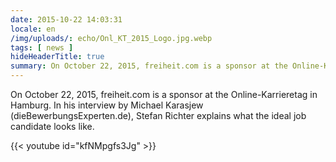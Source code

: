 ```yaml
---
date: 2015-10-22 14:03:31
locale: en
/img/uploads/: echo/Onl_KT_2015_Logo.jpg.webp
tags: [ news ]
hideHeaderTitle: true
summary: On October 22, 2015, freiheit.com is a sponsor at the Online-Karrieretag in Hamburg. In his interview by Michael Karasjew (dieBewerbungsExperten.de), Stefan Richter explains what the ideal job candidate looks like.
---
```


On October 22, 2015, freiheit.com is a sponsor at the Online-Karrieretag in Hamburg. In his interview by Michael Karasjew (dieBewerbungsExperten.de), Stefan Richter explains what the ideal job candidate looks like.

{{< youtube id="kfNMpgfs3Jg" >}}